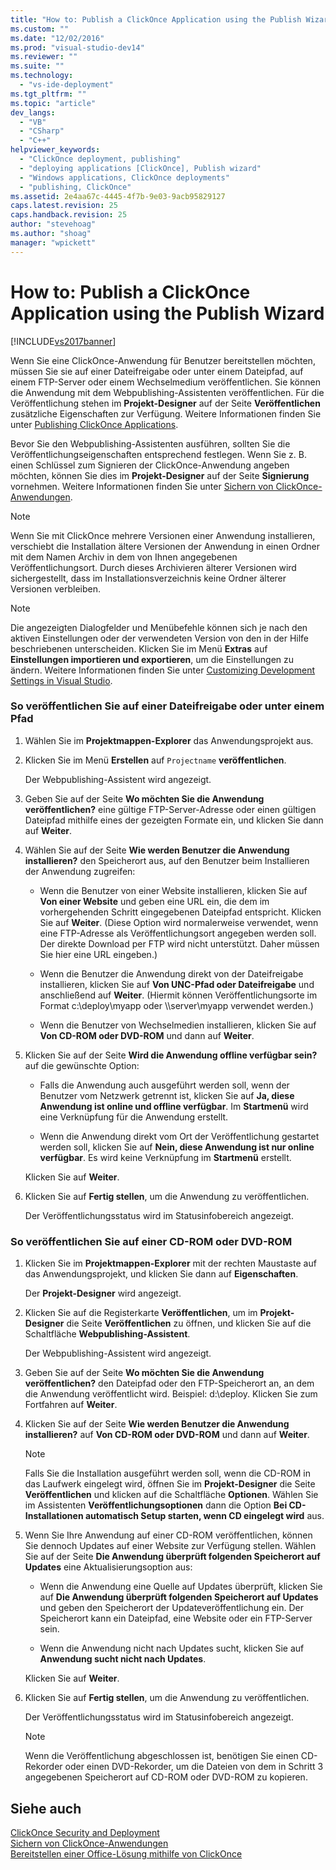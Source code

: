 ```yaml
---
title: "How to: Publish a ClickOnce Application using the Publish Wizard | Microsoft Docs"
ms.custom: ""
ms.date: "12/02/2016"
ms.prod: "visual-studio-dev14"
ms.reviewer: ""
ms.suite: ""
ms.technology: 
  - "vs-ide-deployment"
ms.tgt_pltfrm: ""
ms.topic: "article"
dev_langs: 
  - "VB"
  - "CSharp"
  - "C++"
helpviewer_keywords: 
  - "ClickOnce deployment, publishing"
  - "deploying applications [ClickOnce], Publish wizard"
  - "Windows applications, ClickOnce deployments"
  - "publishing, ClickOnce"
ms.assetid: 2e4aa67c-4445-4f7b-9e03-9acb95829127
caps.latest.revision: 25
caps.handback.revision: 25
author: "stevehoag"
ms.author: "shoag"
manager: "wpickett"
---
```

# How to: Publish a ClickOnce Application using the Publish Wizard
[!INCLUDE[vs2017banner](../code-quality/includes/vs2017banner.md)]

Wenn Sie eine ClickOnce\-Anwendung für Benutzer bereitstellen möchten, müssen Sie sie auf einer Dateifreigabe oder unter einem Dateipfad, auf einem FTP\-Server oder einem Wechselmedium veröffentlichen.  Sie können die Anwendung mit dem Webpublishing\-Assistenten veröffentlichen. Für die Veröffentlichung stehen im **Projekt\-Designer** auf der Seite **Veröffentlichen** zusätzliche Eigenschaften zur Verfügung.  Weitere Informationen finden Sie unter [Publishing ClickOnce Applications](../deployment/publishing-clickonce-applications.md).  
  
 Bevor Sie den Webpublishing\-Assistenten ausführen, sollten Sie die Veröffentlichungseigenschaften entsprechend festlegen.  Wenn Sie z. B. einen Schlüssel zum Signieren der ClickOnce\-Anwendung angeben möchten, können Sie dies im **Projekt\-Designer** auf der Seite **Signierung** vornehmen.  Weitere Informationen finden Sie unter [Sichern von ClickOnce\-Anwendungen](../deployment/securing-clickonce-applications.md).  
  
> [!NOTE]
>  Wenn Sie mit ClickOnce mehrere Versionen einer Anwendung installieren, verschiebt die Installation ältere Versionen der Anwendung in einen Ordner mit dem Namen Archiv in dem von Ihnen angegebenen Veröffentlichungsort.  Durch dieses Archivieren älterer Versionen wird sichergestellt, dass im Installationsverzeichnis keine Ordner älterer Versionen verbleiben.  
  
> [!NOTE]
>  Die angezeigten Dialogfelder und Menübefehle können sich je nach den aktiven Einstellungen oder der verwendeten Version von den in der Hilfe beschriebenen unterscheiden.  Klicken Sie im Menü **Extras** auf **Einstellungen importieren und exportieren**, um die Einstellungen zu ändern.  Weitere Informationen finden Sie unter [Customizing Development Settings in Visual Studio](http://msdn.microsoft.com/de-de/22c4debb-4e31-47a8-8f19-16f328d7dcd3).  
  
### So veröffentlichen Sie auf einer Dateifreigabe oder unter einem Pfad  
  
1.  Wählen Sie im **Projektmappen\-Explorer** das Anwendungsprojekt aus.  
  
2.  Klicken Sie im Menü **Erstellen** auf `Projectname` **veröffentlichen**.  
  
     Der Webpublishing\-Assistent wird angezeigt.  
  
3.  Geben Sie auf der Seite **Wo möchten Sie die Anwendung veröffentlichen?** eine gültige FTP\-Server\-Adresse oder einen gültigen Dateipfad mithilfe eines der gezeigten Formate ein, und klicken Sie dann auf **Weiter**.  
  
4.  Wählen Sie auf der Seite **Wie werden Benutzer die Anwendung installieren?** den Speicherort aus, auf den Benutzer beim Installieren der Anwendung zugreifen:  
  
    -   Wenn die Benutzer von einer Website installieren, klicken Sie auf **Von einer Website** und geben eine URL ein, die dem im vorhergehenden Schritt eingegebenen Dateipfad entspricht.  Klicken Sie auf **Weiter**.  \(Diese Option wird normalerweise verwendet, wenn eine FTP\-Adresse als Veröffentlichungsort angegeben werden soll.  Der direkte Download per FTP wird nicht unterstützt.  Daher müssen Sie hier eine URL eingeben.\)  
  
    -   Wenn die Benutzer die Anwendung direkt von der Dateifreigabe installieren, klicken Sie auf **Von UNC\-Pfad oder Dateifreigabe** und anschließend auf **Weiter**.  \(Hiermit können Veröffentlichungsorte im Format c:\\deploy\\myapp oder \\\\server\\myapp verwendet werden.\)  
  
    -   Wenn die Benutzer von Wechselmedien installieren, klicken Sie auf **Von CD\-ROM oder DVD\-ROM** und dann auf **Weiter**.  
  
5.  Klicken Sie auf der Seite **Wird die Anwendung offline verfügbar sein?** auf die gewünschte Option:  
  
    -   Falls die Anwendung auch ausgeführt werden soll, wenn der Benutzer vom Netzwerk getrennt ist, klicken Sie auf **Ja, diese Anwendung ist online und offline verfügbar**.  Im **Startmenü** wird eine Verknüpfung für die Anwendung erstellt.  
  
    -   Wenn die Anwendung direkt vom Ort der Veröffentlichung gestartet werden soll, klicken Sie auf **Nein, diese Anwendung ist nur online verfügbar**.  Es wird keine Verknüpfung im **Startmenü** erstellt.  
  
     Klicken Sie auf **Weiter**.  
  
6.  Klicken Sie auf **Fertig stellen**, um die Anwendung zu veröffentlichen.  
  
     Der Veröffentlichungsstatus wird im Statusinfobereich angezeigt.  
  
### So veröffentlichen Sie auf einer CD\-ROM oder DVD\-ROM  
  
1.  Klicken Sie im **Projektmappen\-Explorer** mit der rechten Maustaste auf das Anwendungsprojekt, und klicken Sie dann auf **Eigenschaften**.  
  
     Der **Projekt\-Designer** wird angezeigt.  
  
2.  Klicken Sie auf die Registerkarte **Veröffentlichen**, um im **Projekt\-Designer** die Seite **Veröffentlichen** zu öffnen, und klicken Sie auf die Schaltfläche **Webpublishing\-Assistent**.  
  
     Der Webpublishing\-Assistent wird angezeigt.  
  
3.  Geben Sie auf der Seite **Wo möchten Sie die Anwendung veröffentlichen?** den Dateipfad oder den FTP\-Speicherort an, an dem die Anwendung veröffentlicht wird. Beispiel: d:\\deploy.  Klicken Sie zum Fortfahren auf **Weiter**.  
  
4.  Klicken Sie auf der Seite **Wie werden Benutzer die Anwendung installieren?** auf **Von CD\-ROM oder DVD\-ROM** und dann auf **Weiter**.  
  
    > [!NOTE]
    >  Falls Sie die Installation ausgeführt werden soll, wenn die CD\-ROM in das Laufwerk eingelegt wird, öffnen Sie im **Projekt\-Designer** die Seite **Veröffentlichen** und klicken auf die Schaltfläche **Optionen**. Wählen Sie im Assistenten **Veröffentlichungsoptionen** dann die Option **Bei CD\-Installationen automatisch Setup starten, wenn CD eingelegt wird** aus.  
  
5.  Wenn Sie Ihre Anwendung auf einer CD\-ROM veröffentlichen, können Sie dennoch Updates auf einer Website zur Verfügung stellen.  Wählen Sie auf der Seite **Die Anwendung überprüft folgenden Speicherort auf Updates** eine Aktualisierungsoption aus:  
  
    -   Wenn die Anwendung eine Quelle auf Updates überprüft, klicken Sie auf **Die Anwendung überprüft folgenden Speicherort auf Updates** und geben den Speicherort der Updateveröffentlichung ein.  Der Speicherort kann ein Dateipfad, eine Website oder ein FTP\-Server sein.  
  
    -   Wenn die Anwendung nicht nach Updates sucht, klicken Sie auf **Anwendung sucht nicht nach Updates**.  
  
     Klicken Sie auf **Weiter**.  
  
6.  Klicken Sie auf **Fertig stellen**, um die Anwendung zu veröffentlichen.  
  
     Der Veröffentlichungsstatus wird im Statusinfobereich angezeigt.  
  
    > [!NOTE]
    >  Wenn die Veröffentlichung abgeschlossen ist, benötigen Sie einen CD\-Rekorder oder einen DVD\-Rekorder, um die Dateien von dem in Schritt 3 angegebenen Speicherort auf CD\-ROM oder DVD\-ROM zu kopieren.  
  
## Siehe auch  
 [ClickOnce Security and Deployment](../deployment/clickonce-security-and-deployment.md)   
 [Sichern von ClickOnce\-Anwendungen](../deployment/securing-clickonce-applications.md)   
 [Bereitstellen einer Office\-Lösung mithilfe von ClickOnce](/office-dev/office-dev/deploying-an-office-solution-by-using-clickonce)